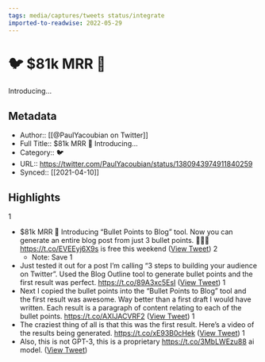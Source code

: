 ```yaml
---
tags: media/captures/tweets status/integrate
imported-to-readwise: 2022-05-29
---
```

# 🐦 $81k MRR 🚀
Introducing...

## Metadata
- Author:: [[@PaulYacoubian on Twitter]]
- Full Title:: $81k MRR 🚀
Introducing...
- Category:: 🐦
- URL:: https://twitter.com/PaulYacoubian/status/1380943974911840259
- Synced:: [[2021-04-10]]

## Highlights
1
- $81k MRR 🚀
  Introducing “Bullet Points to Blog” tool. 
  Now you can generate an entire blog post from just 3 bullet points.
  🤯🤯🤯
  https://t.co/EVEEyj6X9s is free this weekend ([View Tweet](https://twitter.com/PaulYacoubian/status/1380943974911840259))
2
    - Note: Save
1
- Just tested it out for a post I’m calling “3 steps to building your audience on Twitter”.
  Used the Blog Outline tool to generate bullet points and the first result was perfect. https://t.co/89A3xc5EsI ([View Tweet](https://twitter.com/PaulYacoubian/status/1380944793581326336))
1
- Next I copied the bullet points into the “Bullet Points to Blog” tool and the first result was awesome. Way better than a first draft I would have written. Each result is a paragraph of content relating to each of the bullet points. https://t.co/AXIJACVRF2 ([View Tweet](https://twitter.com/PaulYacoubian/status/1380944800300556291))
1
- The craziest thing of all is that this was the first result. Here’s a video of the results being generated. https://t.co/xE93B0cHek ([View Tweet](https://twitter.com/PaulYacoubian/status/1380946575921451010))
1
- Also, this is not GPT-3, this is a proprietary https://t.co/3MbLWEzu88 ai model. ([View Tweet](https://twitter.com/PaulYacoubian/status/1380946881262587909))
